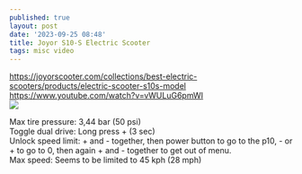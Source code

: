 ```yaml
---
published: true
layout: post
date: '2023-09-25 08:48'
title: Joyor S10-S Electric Scooter
tags: misc video 
---
```

<https://joyorscooter.com/collections/best-electric-scooters/products/electric-scooter-s10s-model>  
<https://www.youtube.com/watch?v=vWULuG6pmWI>  
<img src="https://i.imgur.com/f9xJYqT.png" style="mix-blend-mode: multiply;">

Max tire pressure: 3,44 bar (50 psi)  
Toggle dual drive: Long press + (3 sec)  
Unlock speed limit: + and - together, then power button to go to the p10, - or + to go to 0, then again + and - together to get out of menu.  
Max speed: Seems to be limited to 45 kph (28 mph)  
